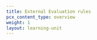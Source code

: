 ```yaml
---
title: External Evaluation rules
pcx_content_type: overview
weight: 1
layout: learning-unit
---
```

